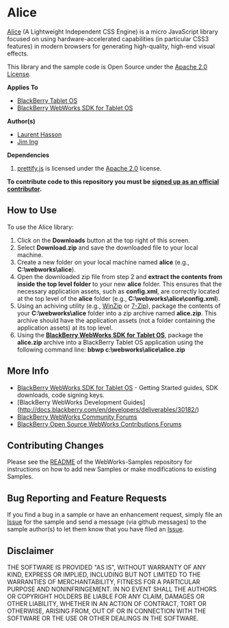 # Alice

[Alice](http://) (A Lightweight Independent CSS Engine) is a micro JavaScript library focused on using hardware-accelerated capabilities (in particular CSS3 features) in modern browsers for generating high-quality, high-end visual effects.

This library and the sample code is Open Source under the [Apache 2.0 License](http://www.apache.org/licenses/LICENSE-2.0.html).

**Applies To**

* [BlackBerry Tablet OS](http://us.blackberry.com/developers/tablet/)
* [BlackBerry WebWorks SDK for Tablet OS](http://us.blackberry.com/developers/tablet/webworks.jsp)

**Author(s)**

* [Laurent Hasson](https://github.com/ldhasson)
* [Jim Ing](https://github.com/psiborg)

**Dependencies**

1. [prettify.js](http://code.google.com/p/google-code-prettify/) is licensed under the [Apache 2.0](http://www.apache.org/licenses/LICENSE-2.0) license.

**To contribute code to this repository you must be [signed up as an official contributor](http://blackberry.github.com/howToContribute.html).**

## How to Use

To use the Alice library:

1. Click on the **Downloads** button at the top right of this screen.
2. Select **Download.zip** and save the downloaded file to your local machine.
3. Create a new folder on your local machine named **alice** (e.g., **C:\webworks\alice**).
4. Open the downloaded zip file from step 2 and **extract the contents from inside the top level folder** to your new **alice** folder.  This ensures that the necessary application assets, such as **config.xml**, are correctly located at the top level of the **alice** folder (e.g., **C:\webworks\alice\config.xml**).
5. Using an achiving utility (e.g., [WinZip](http://www.winzip.com/) or [7-Zip](http://www.7-zip.org/)), package the contents of your **C:\webworks\alice** folder into a zip archive named **alice.zip**.  This archive should have the application assets (not a folder containing the application assets) at its top level.
6. Using the **[BlackBerry WebWorks SDK for Tablet OS](http://us.blackberry.com/developers/tablet/webworks.jsp)**, package the **alice.zip** archive into a BlackBerry Tablet OS application using the following command line: **bbwp c:\webworks\alice\alice.zip**

## More Info
* [BlackBerry WebWorks SDK for Tablet OS](http://us.blackberry.com/developers/tablet/webworks.jsp) - Getting Started guides, SDK downloads, code signing keys.
* [BlackBerry WebWorks Development Guides] (http://docs.blackberry.com/en/developers/deliverables/30182/)
* [BlackBerry WebWorks Community Forums](http://supportforums.blackberry.com/t5/Web-and-WebWorks-Development/bd-p/browser_dev)
* [BlackBerry Open Source WebWorks Contributions Forums](http://supportforums.blackberry.com/t5/BlackBerry-WebWorks/bd-p/ww_con)

## Contributing Changes

Please see the [README](https://github.com/astanley/WebWorks-Samples/blob/master/README.md) of the WebWorks-Samples repository for instructions on how to add new Samples or make modifications to existing Samples.

## Bug Reporting and Feature Requests

If you find a bug in a sample or have an enhancement request, simply file an [Issue](https://github.com/blackberry/WebWorks-Samples/issues) for the sample and send a message (via github messages) to the sample author(s) to let them know that you have filed an [Issue](https://github.com/blackberry/WebWorks-Samples/issues).

## Disclaimer

THE SOFTWARE IS PROVIDED "AS IS", WITHOUT WARRANTY OF ANY KIND, EXPRESS OR IMPLIED, INCLUDING BUT NOT LIMITED TO THE WARRANTIES OF MERCHANTABILITY, FITNESS FOR A PARTICULAR PURPOSE AND NONINFRINGEMENT. IN NO EVENT SHALL THE AUTHORS OR COPYRIGHT HOLDERS BE LIABLE FOR ANY CLAIM, DAMAGES OR OTHER LIABILITY, WHETHER IN AN ACTION OF CONTRACT, TORT OR OTHERWISE, ARISING FROM, OUT OF OR IN CONNECTION WITH THE SOFTWARE OR THE USE OR OTHER DEALINGS IN THE SOFTWARE.
